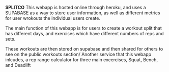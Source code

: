 **SPLITCO**
This webapp is hosted online through heroku, and uses a SUPABASE as a way to store user information, 
as well as different metrics for user wrokouts the individual users create.

The main function of this webapp is for users to create a workout split that has different days, and exercises
which have different numbers of reps and sets.

These workouts are then stored on supabase and then shared for others to see on the public workouts section/
Another service that this webapp inlcudes, a rep range calculator for three main excercises, Squat, Bench, and Deadlift

